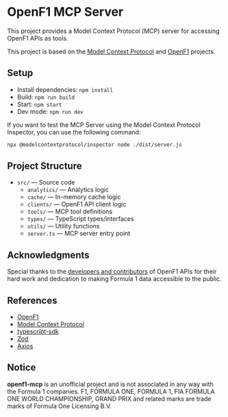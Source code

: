 # OpenF1 MCP Server

This project provides a Model Context Protocol (MCP) server for accessing OpenF1 APIs as tools.

This project is based on the [Model Context Protocol](https://github.com/ModelContextProtocol/modelcontextprotocol) and [OpenF1](https://github.com/openf1/openf1) projects.

## Setup

- Install dependencies: `npm install`
- Build: `npm run build`
- Start: `npm start`
- Dev mode: `npm run dev`

If you want to test the MCP Server using the Model Context Protocol Inspector, you can use the following command:

```bash
npx @modelcontextprotocol/inspector node ./dist/server.js
```

## Project Structure
- `src/` — Source code
  - `analytics/` — Analytics logic
  - `cache/` — In-memory cache logic
  - `clients/` — OpenF1 API client logic
  - `tools/` — MCP tool definitions
  - `types/` — TypeScript types/interfaces
  - `utils/` — Utility functions
  - `server.ts` — MCP server entry point

## Acknowledgments

Special thanks to the [developers and contributors](https://openf1.org/#contributing) of OpenF1 APIs for their hard work and dedication to making Formula 1 data accessible to the public.

## References
- [OpenF1](https://github.com/openf1/openf1)
- [Model Context Protocol](https://github.com/ModelContextProtocol/modelcontextprotocol)
- [typescript-sdk](https://github.com/ModelContextProtocol/typescript-sdk)
- [Zod](https://github.com/colinhacks/zod)
- [Axios](https://github.com/axios/axios)

## Notice

**openf1-mcp** is an unofficial project and is not associated in any way with the Formula 1 companies. F1, FORMULA ONE, FORMULA 1, FIA FORMULA ONE WORLD CHAMPIONSHIP, GRAND PRIX and related marks are trade marks of Formula One Licensing B.V. 

